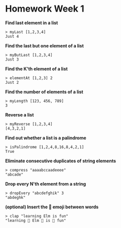 # Homework Week 1

**Find last element in a list**

```
> myLast [1,2,3,4]
Just 4
```

**Find the last but one element of a list**

```
> myButLast [1,2,3,4]
Just 3
```

**Find the K'th element of a list**

```
> elementAt [1,2,3] 2
Just 2
```

**Find the number of elements of a list**

```
> myLength [123, 456, 789]
3
```

**Reverse a list**

```
> myReverse [1,2,3,4]
[4,3,2,1]
```

**Find out whether a list is a palindrome**

```
> isPalindrome [1,2,4,8,16,8,4,2,1]
True
```

**Eliminate consecutive duplicates of string elements**

```
> compress "aaaabccaadeeee"
"abcade"
```

**Drop every N'th element from a string**

```
> dropEvery "abcdefghik" 3
"abdeghk"
```

**(optional) Insert the 👏 emoji between words**

```
> clap "learning Elm is fun"
"learning 👏 Elm 👏 is 👏 fun"
```

